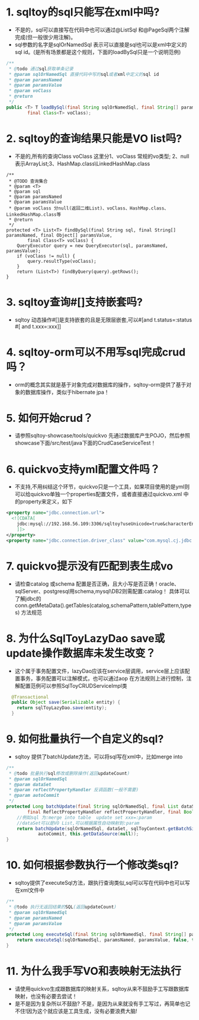 # 1. sqltoy的sql只能写在xml中吗?
* 不是的，sql可以直接写在代码中也可以通过@ListSql 和@PageSql两个注解完成(但一般很少用注解)。
* sql参数的名字是sqlOrNamedSql 表示可以直接是sql也可以是xml中定义的sql id。(是所有场景都是这个规则，下面的loadBySql只是一个说明范例)
```java
/**
 * @todo 通过sql获取单条记录
 * @param sqlOrNamedSql 直接代码中写的sql或者xml中定义的sql id
 * @param paramsNamed
 * @param paramsValue
 * @param voClass
 * @return
 */
public <T> T loadBySql(final String sqlOrNamedSql, final String[] paramsNamed, final Object[] paramsValue,
		final Class<T> voClass);
```
# 2. sqltoy的查询结果只能是VO list吗?
* 不是的,所有的查询Class<T> voClass 这里分1、voClass 常规的vo类型; 2、null 表示ArrayList;3、HashMap.class\LinkedHashMap.class
```
/**
 * @TODO 查询集合
 * @param <T>
 * @param sql
 * @param paramsNamed
 * @param paramsValue
 * @param voClass 分null(返回二维List)、voClass、HashMap.class、LinkedHashMap.class等
 * @return
 */
protected <T> List<T> findBySql(final String sql, final String[] paramsNamed, final Object[] paramsValue,
		final Class<T> voClass) {
	QueryExecutor query = new QueryExecutor(sql, paramsNamed, paramsValue);
	if (voClass != null) {
		query.resultType(voClass);
	}
	return (List<T>) findByQuery(query).getRows();
}
```
	
# 3. sqltoy查询#[]支持嵌套吗?
* sqltoy 动态操作#[]是支持嵌套的且是无限层嵌套,可以#[and t.status=:status  #[ and t.xxx=:xxx]]

# 4. sqltoy-orm可以不用写sql完成crud吗？
* orm的概念其实就是基于对象完成对数据库的操作，sqltoy-orm提供了基于对象的数据库操作，类似于hibernate jpa！

# 5. 如何开始crud？
* 请参照sqltoy-showcase/tools/quickvo 先通过数据库产生POJO，然后参照showcase下面/src/test/java下面的CrudCaseServiceTest！

# 6. quickvo支持yml配置文件吗？
* 不支持,不用纠结这个环节，quickvo只是一个工具，如果项目使用的是yml则可以给quickvo单独一个properties配置文件，或者直接通过quickvo.xml 中的property来定义，如下
```xml
<property name="jdbc.connection.url">
  <![CDATA[
	jdbc:mysql://192.168.56.109:3306/sqltoy?useUnicode=true&characterEncoding=utf-8&serverTimezone=GMT%2B8&useSSL=false
	]]>
</property>
<property name="jdbc.connection.driver_class" value="com.mysql.cj.jdbc.Driver"/>
```
# 7. quickvo提示没有匹配到表生成vo
* 请检查catalog 或schema 配置是否正确，且大小写是否正确！oracle、sqlServer、postgresql用schema,mysql\DB2则需配置:catalog！
具体可以了解jdbc的conn.getMetaData().getTables(catalog,schemaPattern,tablePattern,types) 方法规范

# 8. 为什么SqlToyLazyDao save或update操作数据库未发生改变？
* 这个属于事务配置文件，lazyDao应该在service层调用，service层上应该配置事务，事务配置可以注解模式，也可以通过aop 在方法规则上进行控制，注解配置范例可以参照SqlToyCRUDServiceImpl类
```java
  @Transactional
  public Object save(Serializable entity) {
	return sqlToyLazyDao.save(entity);
  }
```
# 9. 如何批量执行一个自定义的sql?
* sqltoy 提供了batchUpdate方法，可以将sql写在xml中，比如merge into 
```java
/**
 * @todo 批量执行sql修改或删除操作(返回updateCount)
 * @param sqlOrNamedSql
 * @param dataSet
 * @param reflectPropertyHandler 反调函数(一般不需要)
 * @param autoCommit
 */
protected Long batchUpdate(final String sqlOrNamedSql, final List dataSet,
		final ReflectPropertyHandler reflectPropertyHandler, final Boolean autoCommit) {
	//例如sql 为:merge into table  update set xxx=:param
	//dataSet可以是VO List,可以根据属性自动映射到:param
	return batchUpdate(sqlOrNamedSql, dataSet, sqlToyContext.getBatchSize(), reflectPropertyHandler, null,
			autoCommit, this.getDataSource(null));
}

```

# 10. 如何根据参数执行一个修改类sql?
* sqltoy提供了executeSql方法，跟执行查询类似,sql可以写在代码中也可以写在xml文件中
```java
/**
 * @todo 执行无返回结果的SQL(返回updateCount)
 * @param sqlOrNamedSql
 * @param paramsNamed
 * @param paramsValue
 */
protected Long executeSql(final String sqlOrNamedSql, final String[] paramsNamed, final Object[] paramsValue) {
	return executeSql(sqlOrNamedSql, paramsNamed, paramsValue, false, this.getDataSource(null));
}
```

# 11. 为什么我手写VO和表映射无法执行
* 请使用quickvo生成跟数据库的映射关系，sqltoy从来不鼓励手工写跟数据库映射，也没有必要去尝试！
* 是不是因为复杂所以不鼓励? 不是，是因为从来就没有手工写过，再简单也记不住!因为这个就应该是工具生成，没有必要浪费大脑!

